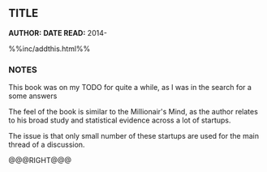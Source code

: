 TITLE
---------------

**AUTHOR:**
**DATE READ:** 2014-

%%inc/addthis.html%%

### NOTES ###

This book was on my TODO for quite a while, as I was in the search for a
some answers

The feel of the book is similar to the Millionair's Mind, as the author
relates to his broad study and statistical evidence across a lot of
startups.

The issue is that only small number of these startups are used for the main
thread of a discussion.


@@@RIGHT@@@
